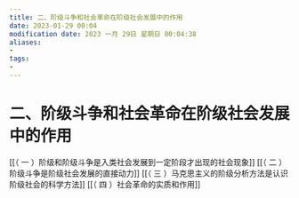 ```yaml
---
title: 二、阶级斗争和社会革命在阶级社会发展中的作用
date: 2023-01-29 00:04
modification date: 2023 一月 29日 星期日 00:04:38
aliases: 
- 
tags: 
- 
---
```


# 二、阶级斗争和社会革命在阶级社会发展中的作用

[[（ 一 ）阶级和阶级斗争是入类社会发展到一定阶段才出现的社会现象]]
[[（ 二 ）阶级斗争是阶级社会发展的直接动力]]
[[（ 三 ）马克思主义的阶级分析方法是认识阶级社会的科学方法]]
[[（ 四 ）社会革命的实质和作用]]


